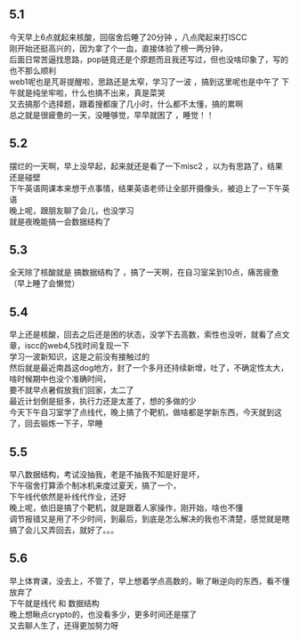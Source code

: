 ## 5.1 
  今天早上6点就起来核酸，回宿舍后睡了20分钟 ，八点爬起来打ISCC  
刚开始还挺高兴的，因为拿了个一血，直接体验了榜一两分钟，    
后面日常苦逼找思路，pop链竟还是个原题而且我还写过，但也没啥印象了，写的也不那么顺利    
  web1呢也是芃哥提醒啦，思路还是太窄，学习了一波 ，搞到这里呢也是中午了
下午就是纯坐牢啦，什么也搞不出来，真是菜哭   
  又去搞那个选择题，跟着搜都废了几小时，什么都不太懂，搞的累啊   
总之就是很疲惫的一天，没睡够觉，早早就困了 ，睡觉！！   

## 5.2
  摆烂的一天啊，早上没早起，起来就还是看了一下misc2 ，以为有思路了，结果还是碰壁   
 下午英语网课本来想干点事情，结果英语老师让全部开摄像头，被迫上了一下午英语   
  晚上呢，跟朋友聊了会儿，也没学习  
  就是夜晚能搞一会数据结构了      
  
 ## 5.3
  全天除了核酸就是 搞数据结构了 ，搞了一天啊，在自习室呆到10点，痛苦疲惫    
  （早上睡了会懒觉）

## 5.4
  早上还是核酸，回去之后还是困的状态，没学下去高数，索性也没听，就看了点文章，iscc的web4,5找时间复现一下   
  学习一波新知识，这是之前没有接触过的      
  然后就是最近南昌这dog地方，封了一个多月还持续新增，吐了，不确定性太大，啥时候期中也没个准确时间，   
  要不就早点暑假放我们回家，太二了    
  最近计划倒是挺多，执行力还是太差了，想的多做的少   
  今天下午自习室学了点线代，晚上搞了个靶机，做啥都是学新东西，今天就到这了，回去锻炼一下子，早睡   
  
## 5.5 
  早八数据结构，考试没抽我，老是不抽我不知是好是坏，      
  下午宿舍打算添个制冰机来度过夏天，搞了一个，   
  下午线代依然是补线代作业，还好  
  晚上呢，依旧是搞了个靶机，就是跟着人家操作，刚开始，啥也不懂   
  调节报错又是用了不少时间，到最后，到底是怎么解决的我也不清楚，感觉就是瞎搞了会儿又弄回去，就好了。。。 
  
## 5.6
  早上体育课，没去上，不管了，早上想着学点高数的，瞅了瞅逆向的东西，看不懂放弃了   
  下午就是线代 和 数据结构   
  晚上想瞅点crypto的，也没看多少，更多时间还是摆了  
  又去聊人生了，还得更加努力呀  
   
  
